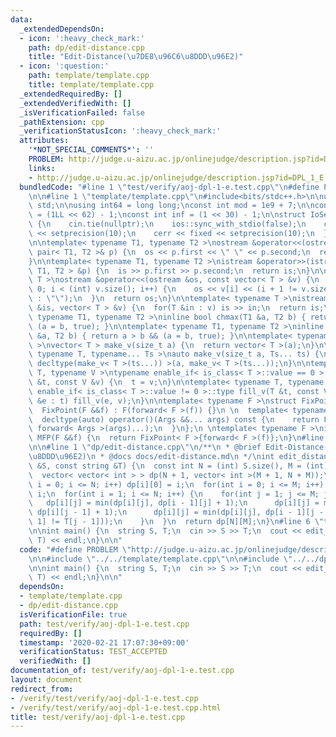 ```yaml
---
data:
  _extendedDependsOn:
  - icon: ':heavy_check_mark:'
    path: dp/edit-distance.cpp
    title: "Edit-Distance(\u7DE8\u96C6\u8DDD\u96E2)"
  - icon: ':question:'
    path: template/template.cpp
    title: template/template.cpp
  _extendedRequiredBy: []
  _extendedVerifiedWith: []
  _isVerificationFailed: false
  _pathExtension: cpp
  _verificationStatusIcon: ':heavy_check_mark:'
  attributes:
    '*NOT_SPECIAL_COMMENTS*': ''
    PROBLEM: http://judge.u-aizu.ac.jp/onlinejudge/description.jsp?id=DPL_1_E
    links:
    - http://judge.u-aizu.ac.jp/onlinejudge/description.jsp?id=DPL_1_E
  bundledCode: "#line 1 \"test/verify/aoj-dpl-1-e.test.cpp\"\n#define PROBLEM \"http://judge.u-aizu.ac.jp/onlinejudge/description.jsp?id=DPL_1_E\"\
    \n\n#line 1 \"template/template.cpp\"\n#include<bits/stdc++.h>\n\nusing namespace\
    \ std;\n\nusing int64 = long long;\nconst int mod = 1e9 + 7;\n\nconst int64 infll\
    \ = (1LL << 62) - 1;\nconst int inf = (1 << 30) - 1;\n\nstruct IoSetup {\n  IoSetup()\
    \ {\n    cin.tie(nullptr);\n    ios::sync_with_stdio(false);\n    cout << fixed\
    \ << setprecision(10);\n    cerr << fixed << setprecision(10);\n  }\n} iosetup;\n\
    \n\ntemplate< typename T1, typename T2 >\nostream &operator<<(ostream &os, const\
    \ pair< T1, T2 >& p) {\n  os << p.first << \" \" << p.second;\n  return os;\n\
    }\n\ntemplate< typename T1, typename T2 >\nistream &operator>>(istream &is, pair<\
    \ T1, T2 > &p) {\n  is >> p.first >> p.second;\n  return is;\n}\n\ntemplate< typename\
    \ T >\nostream &operator<<(ostream &os, const vector< T > &v) {\n  for(int i =\
    \ 0; i < (int) v.size(); i++) {\n    os << v[i] << (i + 1 != v.size() ? \" \"\
    \ : \"\");\n  }\n  return os;\n}\n\ntemplate< typename T >\nistream &operator>>(istream\
    \ &is, vector< T > &v) {\n  for(T &in : v) is >> in;\n  return is;\n}\n\ntemplate<\
    \ typename T1, typename T2 >\ninline bool chmax(T1 &a, T2 b) { return a < b &&\
    \ (a = b, true); }\n\ntemplate< typename T1, typename T2 >\ninline bool chmin(T1\
    \ &a, T2 b) { return a > b && (a = b, true); }\n\ntemplate< typename T = int64\
    \ >\nvector< T > make_v(size_t a) {\n  return vector< T >(a);\n}\n\ntemplate<\
    \ typename T, typename... Ts >\nauto make_v(size_t a, Ts... ts) {\n  return vector<\
    \ decltype(make_v< T >(ts...)) >(a, make_v< T >(ts...));\n}\n\ntemplate< typename\
    \ T, typename V >\ntypename enable_if< is_class< T >::value == 0 >::type fill_v(T\
    \ &t, const V &v) {\n  t = v;\n}\n\ntemplate< typename T, typename V >\ntypename\
    \ enable_if< is_class< T >::value != 0 >::type fill_v(T &t, const V &v) {\n  for(auto\
    \ &e : t) fill_v(e, v);\n}\n\ntemplate< typename F >\nstruct FixPoint : F {\n\
    \  FixPoint(F &&f) : F(forward< F >(f)) {}\n \n  template< typename... Args >\n\
    \  decltype(auto) operator()(Args &&... args) const {\n    return F::operator()(*this,\
    \ forward< Args >(args)...);\n  }\n};\n \ntemplate< typename F >\ninline decltype(auto)\
    \ MFP(F &&f) {\n  return FixPoint< F >{forward< F >(f)};\n}\n#line 4 \"test/verify/aoj-dpl-1-e.test.cpp\"\
    \n\n#line 1 \"dp/edit-distance.cpp\"\n/**\n * @brief Edit-Distance(\u7DE8\u96C6\
    \u8DDD\u96E2)\n * @docs docs/edit-distance.md\n */\nint edit_distance(const string\
    \ &S, const string &T) {\n  const int N = (int) S.size(), M = (int) T.size();\n\
    \  vector< vector< int > > dp(N + 1, vector< int >(M + 1, N + M));\n  for(int\
    \ i = 0; i <= N; i++) dp[i][0] = i;\n  for(int i = 0; i <= M; i++) dp[0][i] =\
    \ i;\n  for(int i = 1; i <= N; i++) {\n    for(int j = 1; j <= M; j++) {\n   \
    \   dp[i][j] = min(dp[i][j], dp[i - 1][j] + 1);\n      dp[i][j] = min(dp[i][j],\
    \ dp[i][j - 1] + 1);\n      dp[i][j] = min(dp[i][j], dp[i - 1][j - 1] + (S[i -\
    \ 1] != T[j - 1]));\n    }\n  }\n  return dp[N][M];\n}\n#line 6 \"test/verify/aoj-dpl-1-e.test.cpp\"\
    \n\nint main() {\n  string S, T;\n  cin >> S >> T;\n  cout << edit_distance(S,\
    \ T) << endl;\n}\n\n"
  code: "#define PROBLEM \"http://judge.u-aizu.ac.jp/onlinejudge/description.jsp?id=DPL_1_E\"\
    \n\n#include \"../../template/template.cpp\"\n\n#include \"../../dp/edit-distance.cpp\"\
    \n\nint main() {\n  string S, T;\n  cin >> S >> T;\n  cout << edit_distance(S,\
    \ T) << endl;\n}\n\n"
  dependsOn:
  - template/template.cpp
  - dp/edit-distance.cpp
  isVerificationFile: true
  path: test/verify/aoj-dpl-1-e.test.cpp
  requiredBy: []
  timestamp: '2020-02-21 17:07:30+09:00'
  verificationStatus: TEST_ACCEPTED
  verifiedWith: []
documentation_of: test/verify/aoj-dpl-1-e.test.cpp
layout: document
redirect_from:
- /verify/test/verify/aoj-dpl-1-e.test.cpp
- /verify/test/verify/aoj-dpl-1-e.test.cpp.html
title: test/verify/aoj-dpl-1-e.test.cpp
---
```

